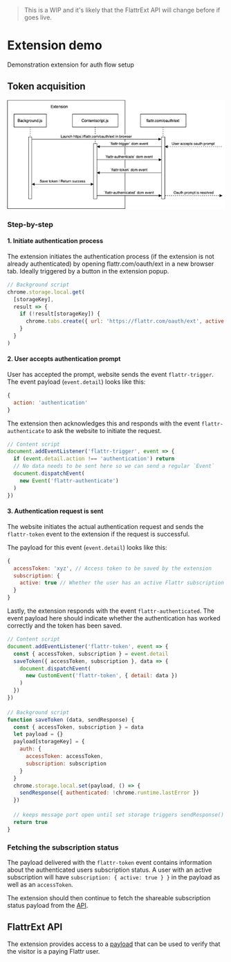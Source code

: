 > This is a WIP and it's likely that the FlattrExt API will change before if goes live.

# Extension demo
Demonstration extension for auth flow setup

## Token acquisition

![Auth flow chart](assets/auth-flow.png?raw=true "Auth flow chart")

### Step-by-step
#### 1. Initiate authentication process
The extension initiates the authentication process (if the extension is not already authenticated) by opening flattr.com/oauth/ext in a new browser tab. Ideally triggered by a button in the extension popup.

```javascript
// Background script
chrome.storage.local.get(
  [storageKey],
  result => {
    if (!result[storageKey]) {
      chrome.tabs.create({ url: 'https://flattr.com/oauth/ext', active: true })
    }
  }
)
```

#### 2. User accepts authentication prompt
User has accepted the prompt, website sends the event `flattr-trigger`. The event payload (`event.detail`) looks like this:
```javascript
{
  action: 'authentication'
}
```

The extension then acknowledges this and responds with the event `flattr-authenticate` to ask the website to initiate the request.

```javascript
// Content script
document.addEventListener('flattr-trigger', event => {
  if (event.detail.action !== 'authentication') return
  // No data needs to be sent here so we can send a regular `Event`
  document.dispatchEvent(
    new Event('flattr-authenticate')
  )
})
```

#### 3. Authentication request is sent
The website initiates the actual authentication request and sends the `flattr-token` event to the extension if the request is successful.

The payload for this event (`event.detail`) looks like this:

```javascript
{
  accessToken: 'xyz', // Access token to be saved by the extension
  subscription: {
    active: true // Whether the user has an active Flattr subscription (is a paying user)
  }
}
```

Lastly, the extension responds with the event `flattr-authenticated`. The event payload here should indicate whether the authentication has worked correctly and the token has been saved.

```javascript
// Content script
document.addEventListener('flattr-token', event => {
  const { accessToken, subscription } = event.detail
  saveToken({ accessToken, subscription }, data => {
    document.dispatchEvent(
      new CustomEvent('flattr-token', { detail: data })
    )
  })
})

// Background script
function saveToken (data, sendResponse) {
  const { accessToken, subscription } = data
  let payload = {}
  payload[storageKey] = {
    auth: {
      accessToken: accessToken,
      subscription: subscription
    }
  }
  chrome.storage.local.set(payload, () => {
    sendResponse({ authenticated: !chrome.runtime.lastError })
  })

  // keeps message port open until set storage triggers sendResponse()
  return true
}
```
### Fetching the subscription status

The payload delivered with the `flattr-token` event contains information
about the authenticated users subscription status. A user with an active subscription will have `subscription: { active: true } }` in the payload as well as an `accessToken`.

The extension should then continue to fetch the shareable subscription status payload from the [API](../api/README.md).

## FlattrExt API
The extension provides access to a [payload](../publisher-website/README.md#payload) that can be used to verify that the visitor is a paying Flattr user.
